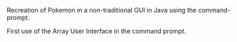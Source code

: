 Recreation of Pokemon in a non-traditional GUI in Java using the command-prompt.

First use of the Array User Interface in the command prompt.
